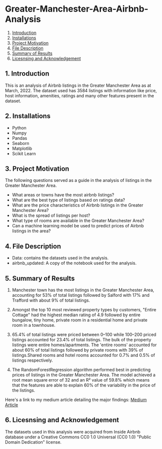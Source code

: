 # Greater-Manchester-Area-Airbnb-Analysis
1. [ Introduction ](#intro)
2. [ Installations ](#installations)
3. [ Project Motivation ](#projectMo)
4. [ File Description ](#file)
5. [ Summary of Results](#SummaryofResults)
6. [ Licesnsing and Acknowledgement ](#licensing)

<a name="intro"></a>
## 1. Introduction

This is an analysis of Airbnb listings in the Greater Manchester Area as at March, 2022. The dataset used has 3584 listings with information like price, host information, amenities, ratings and many other features present in the dataset. 

<a name="installations"></a>
## 2. Installations

- Python
- Numpy
- Pandas
- Seaborn
- Matplotlib
- Scikit Learn

<a name="projectMo"></a>
## 3. Project Motivation

The following questions served as a guide in the analysis of listings in the Greater Manchester Area. 
- What areas or towns have the most airbnb listings?
- What are the best type of listings based on ratings data?
- What are the price characteristics of Airbnb listings in the Greater Manchester Area?
- What is the spread of listings per host?
- What type of rooms are available in the Greater Manchester Area?
- Can a machine learning model be used to predict prices of Airbnb listings in the area?

<a name="file"></a>
## 4. File Description

* Data: contains the datasets used in the analysis. 
* airbnb_updated: A copy of the notebook used for the analysis. 

<a name="SummaryofResults"></a>
## 5. Summary of Results

1. Manchester town has the most listings in the Greater Manchester Area, accounting for 53% of total listings followed by Salford with 17% and Trafford with about 9% of total listings.

2. Amongst the top 10 most reviewed property types by customers, "Entire Cottage" had the highest median rating of 4.9 followed by entire bungalow, tiny home, private room in a residential home and private room in a townhouse.


3. 65.4% of total listings were priced between $0–$100 while $100–$200 priced listings accounted for 23.4% of total listings.
The bulk of the property listings were entire homes/apartments. The 'entire rooms' accounted for about 60% of total listings followed by private rooms with 39% of listings.Shared rooms and hotel rooms accounted for 0.7% and 0.5% of listings respectively.


4. The RandomForestRegression algorithm performed best in predicting prices of listings in the Greater Manchester Area. The model achieved a root mean square error of 32 and an R² value of 59.8% which means that the features are able to explain 60% of the variability in the price of the listings. 

Here's a link to my medium article detailing the major findings: [Medium Article](https://medium.com/p/72156f8f5554/edit)


<a name="licensing"></a>
## 6. Licesnsing and Acknowledgement

The datasets used in this analysis were acquired from Inside Airbnb database under a 
Creative Commons CC0 1.0 Universal (CC0 1.0) "Public Domain Dedication" license.



